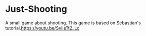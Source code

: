 # Just-Shooting
 A small game about shooting.
 This game is based on Sebastian's tutorial.https://youtu.be/SviIeTt2_Lc
